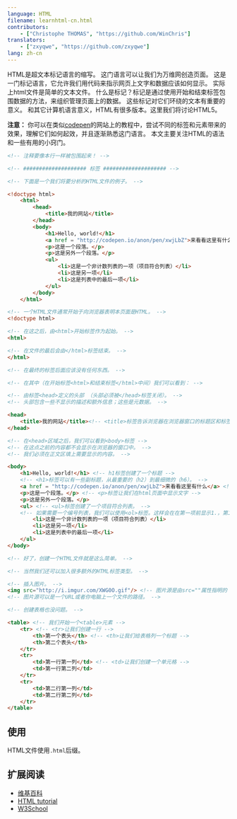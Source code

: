 ```yaml
---
language: HTML
filename: learnhtml-cn.html
contributors:
    - ["Christophe THOMAS", "https://github.com/WinChris"]
translators:
    - ["zxyqwe", "https://github.com/zxyqwe"]
lang: zh-cn
---
```


HTML是超文本标记语言的缩写。
这门语言可以让我们为万维网创造页面。
这是一门标记语言，它允许我们用代码来指示网页上文字和数据应该如何显示。
实际上html文件是简单的文本文件。
什么是标记？标记是通过使用开始和结束标签包围数据的方法，来组织管理页面上的数据。
这些标记对它们环绕的文本有重要的意义。
和其它计算机语言意义，HTML有很多版本。这里我们将讨论HTML5。

**注意：**  你可以在类似[codepen](http://codepen.io/pen/)的网站上的教程中，尝试不同的标签和元素带来的效果，理解它们如何起效，并且逐渐熟悉这门语言。
本文主要关注HTML的语法和一些有用的小窍门。


```html
<!-- 注释要像本行一样被包围起来！ -->

<!-- #################### 标签 #################### -->

<!-- 下面是一个我们将要分析的HTML文件的例子。 -->

<!doctype html>
	<html>
		<head>
			<title>我的网站</title>
		</head>
		<body>
			<h1>Hello, world!</h1>
			<a href = "http://codepen.io/anon/pen/xwjLbZ">来看看这里有什么</a>
			<p>这是一个段落。</p>
			<p>这是另外一个段落。</p>
			<ul>
				<li>这是一个非计数列表的一项（项目符合列表）</li>
				<li>这是另一项</li>
				<li>这是列表中的最后一项</li>
			</ul>
		</body>
	</html>

<!-- 一个HTML文件通常开始于向浏览器表明本页面是HTML。 -->
<!doctype html>

<!-- 在这之后，由<html>开始标签作为起始。 -->
<html>

<!-- 在文件的最后会由</html>标签结束。 -->
</html>

<!-- 在最终的标签后面应该没有任何东西。 -->

<!-- 在其中（在开始标签<html>和结束标签</html>中间）我们可以看到： -->

<!-- 由标签<head>定义的头部 （头部必须被</head>标签关闭）。 -->
<!-- 头部包含一些不显示的描述和额外信息；这些是元数据。 -->

<head>
	<title>我的网站</title><!-- <title>标签告诉浏览器在浏览器窗口的标题区和标签栏应该显示什么标题。 -->
</head>

<!-- 在<head>区域之后，我们可以看到<body>标签 -->
<!-- 在这点之前的内容都不会显示在浏览器的窗口中。 -->
<!-- 我们必须在正文区填上需要显示的内容。 -->

<body>
	<h1>Hello, world!</h1> <!-- h1标签创建了一个标题 -->
	<!-- <h1>标签可以有一些副标题，从最重要的（h2）到最细微的（h6）。 -->
	<a href = "http://codepen.io/anon/pen/xwjLbZ">来看看这里有什么</a> <!-- 一个指向href=""属性中URL的超链接 -->
	<p>这是一个段落。</p> <!-- <p>标签让我们在html页面中显示文字 -->
	<p>这是另外一个段落。</p>
	<ul> <!-- <ul>标签创建了一个项目符合列表。 -->
	<!-- 如果需要一个编号列表，我们可以使用<ol>标签。这样会在在第一项前显示1.，第二项前显示2.，以此类推。 -->
		<li>这是一个非计数列表的一项（项目符合列表）</li>
		<li>这是另一项</li>
		<li>这是列表中的最后一项</li>
	</ul>
</body>

<!-- 好了，创建一个HTML文件就是这么简单。 -->

<!-- 当然我们还可以加入很多额外的HTML标签类型。 -->

<!-- 插入图片。 -->
<img src="http://i.imgur.com/XWG0O.gif"/> <!-- 图片源是由src=""属性指明的 -->
<!-- 图片源可以是一个URL或者你电脑上一个文件的路径。 -->

<!-- 创建表格也没问题。 -->

<table> <!-- 我们开始一个<table>元素 -->
	<tr> <!-- <tr>让我们创建一行 -->
		<th>第一个表头</th> <!-- <th>让我们给表格列一个标题 -->
		<th>第二个表头</th>
	</tr>
	<tr>
		<td>第一行第一列</td> <!-- <td>让我们创建一个单元格 -->
		<td>第一行第二列</td>
	</tr>
	<tr>
		<td>第二行第一列</td>
		<td>第二行第二列</td>
	</tr>
</table>
```

## 使用

HTML文件使用`.html`后缀。

## 扩展阅读

* [维基百科](https://en.wikipedia.org/wiki/HTML)
* [HTML tutorial](https://developer.mozilla.org/en-US/docs/Web/HTML)
* [W3School](http://www.w3schools.com/html/html_intro.asp)
